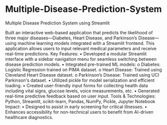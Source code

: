 # Multiple-Disease-Prediction-System
Multiple Disease Prediction System using Streamlit

Built an interactive web-based application that predicts the likelihood of three major diseases—Diabetes, Heart Disease, and Parkinson’s Disease—using machine learning models integrated with a Streamlit frontend. This application allows users to input relevant medical parameters and receive real-time predictions.
 Key Features:
•	Developed a modular Streamlit interface with a sidebar navigation menu for seamless switching between disease prediction models.
•	Integrated pre-trained ML models:
o	Diabetes: Logistic Regression trained on PIMA dataset.
o	Heart Disease: Trained using Cleveland Heart Disease dataset.
o	Parkinson’s Disease: Trained using UCI Parkinson's dataset.
•	Utilized pickle for model serialization and efficient loading.
•	Created user-friendly input forms for collecting health data including vital signs, glucose levels, voice measurements, etc.
•	Generated real-time predictive feedback based on user input.
Tools & Technologies:
Python, Streamlit, scikit-learn, Pandas, NumPy, Pickle, Jupyter Notebook
Impact:
•	Designed to assist in early screening for critical illnesses.
•	Enhances accessibility for non-technical users to benefit from AI-driven healthcare diagnostics.

